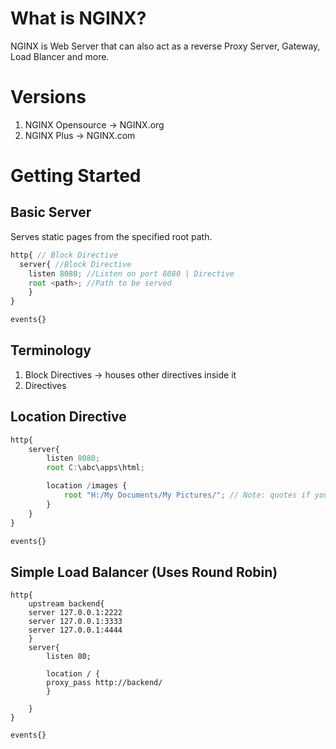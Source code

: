 # What is NGINX?
NGINX is Web Server that can also act as a reverse Proxy Server, Gateway, Load Blancer and more.

# Versions
1. NGINX Opensource -> NGINX.org
2. NGINX Plus -> NGINX.com

# Getting Started

## Basic Server
Serves static pages from the specified root path.

```javascript
http{ // Block Directive
  server{ //Block Directive
    listen 8080; //Listen on port 8080 | Directive
    root <path>; //Path to be served
    }
}

events{}
```

## Terminology
1. Block Directives -> houses other directives inside it
2. Directives

## Location Directive

```javascript
http{
    server{
        listen 8080;
        root C:\abc\apps\html;

        location /images {
            root "H:/My Documents/My Pictures/"; // Note: quotes if you have space in your path
        }
    }
}

events{}
```

## Simple Load Balancer (Uses Round Robin)
```javscript
http{
    upstream backend{
    server 127.0.0.1:2222
    server 127.0.0.1:3333
    server 127.0.0.1:4444
    }
    server{
        listen 80;
        
        location / {
        proxy_pass http://backend/
        }
        
    }
}

events{}
```



